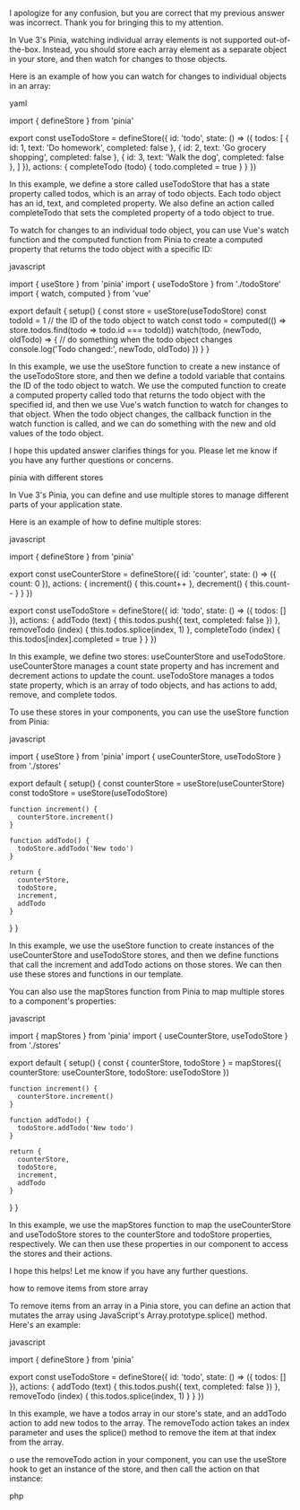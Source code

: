 I apologize for any confusion, but you are correct that my previous answer was incorrect. Thank you for bringing this to my attention.

In Vue 3's Pinia, watching individual array elements is not supported out-of-the-box. Instead, you should store each array element as a separate object in your store, and then watch for changes to those objects.

Here is an example of how you can watch for changes to individual objects in an array:

yaml

import { defineStore } from 'pinia'

export const useTodoStore = defineStore({
  id: 'todo',
  state: () => ({
    todos: [
      { id: 1, text: 'Do homework', completed: false },
      { id: 2, text: 'Go grocery shopping', completed: false },
      { id: 3, text: 'Walk the dog', completed: false },
    ]
  }),
  actions: {
    completeTodo (todo) {
      todo.completed = true
    }
  }
})

In this example, we define a store called useTodoStore that has a state property called todos, which is an array of todo objects. Each todo object has an id, text, and completed property. We also define an action called completeTodo that sets the completed property of a todo object to true.

To watch for changes to an individual todo object, you can use Vue's watch function and the computed function from Pinia to create a computed property that returns the todo object with a specific ID:

javascript

import { useStore } from 'pinia'
import { useTodoStore } from './todoStore'
import { watch, computed } from 'vue'

export default {
  setup() {
    const store = useStore(useTodoStore)
    const todoId = 1 // the ID of the todo object to watch
    const todo = computed(() => store.todos.find(todo => todo.id === todoId))
    watch(todo, (newTodo, oldTodo) => {
      // do something when the todo object changes
      console.log('Todo changed:', newTodo, oldTodo)
    })
  }
}

In this example, we use the useStore function to create a new instance of the useTodoStore store, and then we define a todoId variable that contains the ID of the todo object to watch. We use the computed function to create a computed property called todo that returns the todo object with the specified id, and then we use Vue's watch function to watch for changes to that object. When the todo object changes, the callback function in the watch function is called, and we can do something with the new and old values of the todo object.

I hope this updated answer clarifies things for you. Please let me know if you have any further questions or concerns.


pinia with different stores

In Vue 3's Pinia, you can define and use multiple stores to manage different parts of your application state.

Here is an example of how to define multiple stores:

javascript

import { defineStore } from 'pinia'

export const useCounterStore = defineStore({
  id: 'counter',
  state: () => ({
    count: 0
  }),
  actions: {
    increment() {
      this.count++
    },
    decrement() {
      this.count--
    }
  }
})

export const useTodoStore = defineStore({
  id: 'todo',
  state: () => ({
    todos: []
  }),
  actions: {
    addTodo (text) {
      this.todos.push({ text, completed: false })
    },
    removeTodo (index) {
      this.todos.splice(index, 1)
    },
    completeTodo (index) {
      this.todos[index].completed = true
    }
  }
})

In this example, we define two stores: useCounterStore and useTodoStore. useCounterStore manages a count state property and has increment and decrement actions to update the count. useTodoStore manages a todos state property, which is an array of todo objects, and has actions to add, remove, and complete todos.

To use these stores in your components, you can use the useStore function from Pinia:

javascript

import { useStore } from 'pinia'
import { useCounterStore, useTodoStore } from './stores'

export default {
  setup() {
    const counterStore = useStore(useCounterStore)
    const todoStore = useStore(useTodoStore)

    function increment() {
      counterStore.increment()
    }

    function addTodo() {
      todoStore.addTodo('New todo')
    }

    return {
      counterStore,
      todoStore,
      increment,
      addTodo
    }
  }
}

In this example, we use the useStore function to create instances of the useCounterStore and useTodoStore stores, and then we define functions that call the increment and addTodo actions on those stores. We can then use these stores and functions in our template.

You can also use the mapStores function from Pinia to map multiple stores to a component's properties:

javascript

import { mapStores } from 'pinia'
import { useCounterStore, useTodoStore } from './stores'

export default {
  setup() {
    const { counterStore, todoStore } = mapStores({
      counterStore: useCounterStore,
      todoStore: useTodoStore
    })

    function increment() {
      counterStore.increment()
    }

    function addTodo() {
      todoStore.addTodo('New todo')
    }

    return {
      counterStore,
      todoStore,
      increment,
      addTodo
    }
  }
}

In this example, we use the mapStores function to map the useCounterStore and useTodoStore stores to the counterStore and todoStore properties, respectively. We can then use these properties in our component to access the stores and their actions.

I hope this helps! Let me know if you have any further questions.


how to remove items from store array

To remove items from an array in a Pinia store, you can define an action that mutates the array using JavaScript's Array.prototype.splice() method. Here's an example:

javascript

import { defineStore } from 'pinia'

export const useTodoStore = defineStore({
  id: 'todo',
  state: () => ({
    todos: []
  }),
  actions: {
    addTodo (text) {
      this.todos.push({ text, completed: false })
    },
    removeTodo (index) {
      this.todos.splice(index, 1)
    }
  }
})

In this example, we have a todos array in our store's state, and an addTodo action to add new todos to the array. The removeTodo action takes an index parameter and uses the splice() method to remove the item at that index from the array.

o use the removeTodo action in your component, you can use the useStore hook to get an instance of the store, and then call the action on that instance:

php

<template>
  <div>
    <ul>
      <li v-for="(todo, index) in todoStore.todos" :key="index">
        {{ todo.text }}
        <button @click="removeTodo(index)">Remove</button>
      </li>
    </ul>
  </div>
</template>

<script>
import { useStore } from 'pinia'
import { useTodoStore } from './stores'

export default {
  setup() {
    const todoStore = useStore(useTodoStore)

    function removeTodo(index) {
      todoStore.removeTodo(index)
    }

    return {
      todoStore,
      removeTodo
    }
  }
}
</script>



